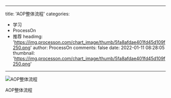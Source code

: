 
---
title: 'AOP整体流程'
categories: 
 - 学习
 - ProcessOn
 - 推荐
headimg: 'https://img.processon.com/chart_image/thumb/5fa8afdae401fd45d109f250.png'
author: ProcessOn
comments: false
date: 2022-01-11 08:28:05
thumbnail: 'https://img.processon.com/chart_image/thumb/5fa8afdae401fd45d109f250.png'
---

<div>   
<img class="thumb" alt="AOP整体流程" src="https://img.processon.com/chart_image/thumb/5fa8afdae401fd45d109f250.png" referrerpolicy="no-referrer">
<p>AOP整体流程</p>  
</div>
            